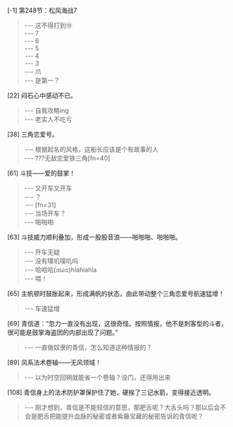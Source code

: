
[-1] 第248节：松风海战7
>--- 这不得打到⑩<br>
>--- 7<br>
>--- 6<br>
>--- 5<br>
>--- 4<br>
>--- 3<br>
>--- 爪<br>
>--- 是第一？<br>

[22] 闷石心中感动不已。
>--- 自我攻略ing<br>
>--- 老实人不吃亏<br>

[38] 三角恋爱号。
>--- 根据起名的风格，这船长应该是个有故事的人<br>
>--- ???无敌恋爱铁三角[fn=40]<br>

[61] 斗技——爱的鼓掌！
>--- 又开车又开车<br>
>--- ？<br>
>--- [fn=31]<br>
>--- 当场开车？<br>
>--- 啪啪啪<br>

[63] 斗技威力顺利叠加，形成一股股音浪——啪啪啪、啪啪啪。
>--- 开车无疑<br>
>--- 没有噗叽噗叽吗<br>
>--- 哈哈哈(ಡωಡ)hiahiahia<br>
>--- 喂！<br>

[65] 主帆顿时鼓胀起来，形成满帆的状态，由此带动整个三角恋爱号航速猛增！
>--- 车速猛增<br>

[69] 青信道：“忽力一直没有出现，这很奇怪。按照情报，他不是刺客型的斗者，很可能是鼓掌海盗团的内部出现了问题。”
>--- 一直做奴隶的青信，怎么知道这种情报的？<br>

[89] 风系法术卷轴——无风领域！
>--- 以为时空回朔就能省一个卷轴？没门，还得用出来<br>

[108] 青信身上的法术防护罩保护住了她，硬挨了三记水箭，变得接近透明。
>--- 刚才想到，青信是不能轻信的意思，那肥舌呢？大舌头吗？那以后会不会是肥舌把能提升血脉的秘密或者紫藤宝藏的秘密告诉的青信呢？<br>
